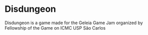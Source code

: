 # Disdungeon
Disdungeon is a game made for the Geleia Game Jam organized by Fellowship of the Game on ICMC USP São Carlos
